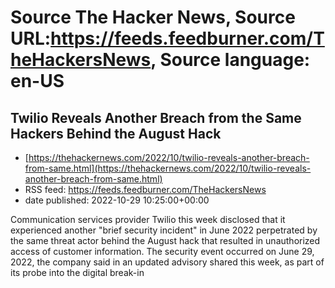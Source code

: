 # Source The Hacker News, Source URL:https://feeds.feedburner.com/TheHackersNews, Source language: en-US

## Twilio Reveals Another Breach from the Same Hackers Behind the August Hack
 - [https://thehackernews.com/2022/10/twilio-reveals-another-breach-from-same.html](https://thehackernews.com/2022/10/twilio-reveals-another-breach-from-same.html)
 - RSS feed: https://feeds.feedburner.com/TheHackersNews
 - date published: 2022-10-29 10:25:00+00:00

Communication services provider Twilio this week disclosed that it experienced another "brief security incident" in June 2022 perpetrated by the same threat actor behind the August hack that resulted in unauthorized access of customer information.
The security event occurred on June 29, 2022, the company said in an updated advisory shared this week, as part of its probe into the digital break-in
